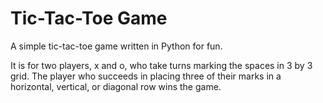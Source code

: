 # Tic-Tac-Toe Game
A simple tic-tac-toe game written in Python for fun. 

It is for two players, x and o, who take turns marking the spaces in 3 by 3 grid. The player who succeeds in placing three of their marks in a horizontal, vertical, or diagonal row wins the game.
